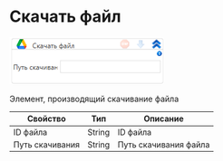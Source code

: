 # Скачать файл

![](<../../../../.gitbook/assets/image (543).png>)

Элемент, производящий скачивание файла

| Свойство        | Тип    | Описание              |
| --------------- | ------ | --------------------- |
| ID файла        | String | ID файла              |
| Путь скачивания | String | Путь скачивания файла |
